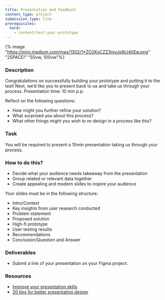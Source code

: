 ```yaml
---
title: Presentation and Feedback
content_type: project
submission_type: link
prerequisites:
  hard:
    - content/test-your-prototype
---
```


{% image "https://miro.medium.com/max/1302/1*ZO2KsCZZ3nivJo6tJ4jISw.png" "2SPACE!" "50vw, 100vw"%}

### Description

Congratulations on successfully building your prototype and putting it to the test! Next, we’d like you to present back to us and take us through your process. Presentation time: 10 min p.p.

Reflect on the following questions:

- How might you further refine your solution?
- What surprised you about this process?
- What other things might you wish to re-design in a process like this?

### Task

You will be required to present a 10min presentation taking us through your process.

### How to do this?

- Decide what your audience needs takeaway from the presentation
- Group related or relevant data together
- Create appealing and modern slides to inspire your audience

Your slides must be in the following structure:

- Intro/Context
- Key insights from user research conducted
- Problem statement
- Proposed solution
- High-fi prototype
- User testing results
- Recommendations
- Conclusion/Question and Answer

### Deliverables

- Submit a link of your presentation on your Figma project.

### Resources

- [Improve your presentation skills](https://openclassrooms.com/en/courses/5948166-improve-your-presentation-skills)
- [20 tips for better presentation design](https://uxdesign.cc/20-tips-for-better-presentation-design-24950311d98c)
